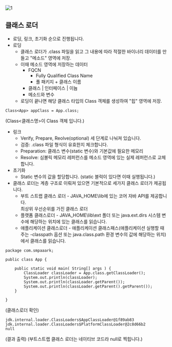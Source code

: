 ![1]()  

## 클래스 로더
* 로딩, 링크, 초기화 순으로 진행됩니다.
* 로딩
  * 클래스 로더가 .class 파일을 읽고 그 내용에 따라 적절한 바이너리 데이터를 만들고 "메소드" 영역에 저장.
  * 이때 메소드 영역에 저장하는 데이터
    * FQCN
      * Fully Qualified Class Name
      * 풀 패키지 + 클래스 이름
    * 클래스 | 인터페이스 | 이늄
    * 메소드와 변수
  * 로딩이 끝나면 해당 클래스 타입의 Class 객체를 생성하여 "힙" 영역에 저장.
```
Class<App> appClass = App.class;
```
(Class<클래스명>이 Class 객체 입니다.)
* 링크
  * Verify, Prepare, Reolve(optional) 세 단계로 나눠져 있습니다.
  * 검증: .class 파일 형식이 유효한지 체크합니다.
  * Preparation: 클래스 변수(static 변수)와 기본값에 필요한 메모리
  * Resolve: 심볼릭 메모리 레퍼런스를 메소드 영역에 있는 실제 레퍼런스로 교체합니다.
* 초기화
  * Static 변수의 값을 할당합니다. (static 블럭이 있다면 이때 실행됩니다.)
* 클래스 로더는 계층 구조로 이뤄져 있으면 기본적으로 세가지 클래스 로더가 제공됩니다.
  * 부트 스트랩 클래스 로더 - JAVA_HOME\lib에 있는 코어 자바 API를 제공합니다.   
최상위 우선순위를 가진 클래스 로더
  * 플랫폼 클래스로더 - JAVA_HOME\lib\ext 폴더 또는 java.ext.dirs 시스템 변수에 해당하는 위치에 있는 클래스를 읽습니다.
  * 애플리케이션 클래스로더 - 애플리케이션 클래스패스(애플리케이션 실행할 때주는 -classpath 옵션 또는 java.class.path 환경 변수의 값에 해당하는 위치)에서 클래스를 읽습니다.
```
package com.smpaaark;

public class App {

    public static void main( String[] args ) {
        ClassLoader classLoader = App.class.getClassLoader();
        System.out.println(classLoader);
        System.out.println(classLoader.getParent());
        System.out.println(classLoader.getParent().getParent());
    }

}
```
(클래스로더 확인)
```
jdk.internal.loader.ClassLoaders$AppClassLoader@1f89ab83
jdk.internal.loader.ClassLoaders$PlatformClassLoader@2c8d66b2
null
```
(결과 출력)
(부트스트랩 클래스 로더는 네이티브 코드라 null로 찍힙니다.)